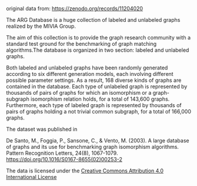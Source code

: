 original data from: <https://zenodo.org/records/11204020>

The ARG Database is a huge collection of labeled and unlabeled graphs realized by the MIVIA Group.

The aim of this collection is to provide the graph research community with a standard test ground for the benchmarking of graph matching algorithms.The database is organized in two section: labeled and unlabeled graphs.

Both labeled and unlabeled graphs have been randomly generated according to six different generation models, each involving different possible parameter settings. As a result, 168 diverse kinds of graphs are contained in the database. Each type of unlabeled graph is represented by thousands of pairs of graphs for which an isomorphism or a graph-subgraph isomorphism relation holds, for a total of 143,600 graphs. Furthermore, each type of labeled graph is represented by thousands of pairs of graphs holding a not trivial common subgraph, for a total of 166,000 graphs.

The dataset was published in  

De Santo, M., Foggia, P., Sansone, C., & Vento, M. (2003). A large database of graphs and its use for benchmarking graph isomorphism algorithms. Pattern Recognition Letters, 24(8), 1067-1079. <https://doi.org/10.1016/S0167-8655(02)00253-2>

The data is licensed under the [Creative Commons Attribution 4.0 International License](https://creativecommons.org/licenses/by/4.0/legalcode)
